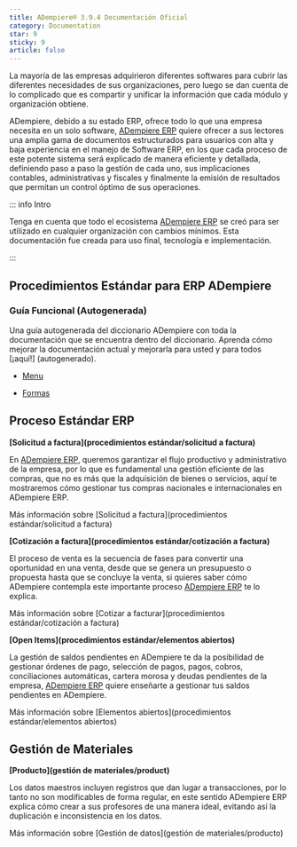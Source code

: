 ```yaml
---
title: ADempiere® 3.9.4 Documentación Oficial
category: Documentation
star: 9
sticky: 9
article: false
---
```


La mayoría de las empresas adquirieron diferentes softwares para cubrir las diferentes necesidades de sus organizaciones, pero luego se dan cuenta de lo complicado que es compartir y unificar la información que cada módulo y organización obtiene.

ADempiere, debido a su estado ERP, ofrece todo lo que una empresa necesita en un solo software, [ADempiere ERP](http://adempiere.net/) quiere ofrecer a sus lectores una amplia gama de documentos estructurados para usuarios con alta y baja experiencia en el manejo de Software ERP, en los que cada proceso de este potente sistema será explicado de manera eficiente y detallada, definiendo paso a paso la gestión de cada uno, sus implicaciones contables, administrativas y fiscales y finalmente la emisión de resultados que permitan un control óptimo de sus operaciones.

::: info Intro

Tenga en cuenta que todo el ecosistema [ADempiere ERP](http://adempiere.net/) se creó para ser utilizado en cualquier organización con cambios mínimos. Esta documentación fue creada para uso final, tecnología e implementación.

:::

## Procedimientos Estándar para ERP ADempiere

### Guía Funcional (Autogenerada)

Una guía autogenerada del diccionario ADempiere con toda la documentación que se encuentra dentro del diccionario. Aprenda cómo mejorar la documentación actual y mejorarla para usted y para todos [¡aquí!] (autogenerado).

- [Menu](autogenrado/menu)

- [Formas](auto-generado/formas)

## Proceso Estándar ERP

**[Solicitud a factura](procedimientos estándar/solicitud a factura)** 

En [ADempiere ERP](http://adempiere.net/), queremos garantizar el flujo productivo y administrativo de la empresa, por lo que es fundamental una gestión eficiente de las compras, que no es más que la adquisición de bienes o servicios, aquí te mostraremos cómo gestionar tus compras nacionales e internacionales en ADempiere ERP.

Más información sobre [Solicitud a factura](procedimientos estándar/solicitud a factura)

**[Cotización a factura](procedimientos estándar/cotización a factura)**

El proceso de venta es la secuencia de fases para convertir una oportunidad en una venta, desde que se genera un presupuesto o propuesta hasta que se concluye la venta, si quieres saber cómo ADempiere contempla este importante proceso [ADempiere ERP](http://adempiere.net/) te lo explica.

Más información sobre [Cotizar a facturar](procedimientos estándar/cotización a factura)

**[Open Items](procedimientos estándar/elementos abiertos)**

La gestión de saldos pendientes en ADempiere te da la posibilidad de gestionar órdenes de pago, selección de pagos, pagos, cobros, conciliaciones automáticas, cartera morosa y deudas pendientes de la empresa, [ADempiere ERP](http://adempeire.net/) quiere enseñarte a gestionar tus saldos pendientes en ADempiere.

Más información sobre [Elementos abiertos](procedimientos estándar/elementos abiertos)

## Gestión de Materiales

**[Producto](gestión de materiales/product)**

Los datos maestros incluyen registros que dan lugar a transacciones, por lo tanto no son modificables de forma regular, en este sentido ADempiere ERP explica cómo crear a sus profesores de una manera ideal, evitando así la duplicación e inconsistencia en los datos.

Más información sobre [Gestión de datos](gestión de materiales/producto)
